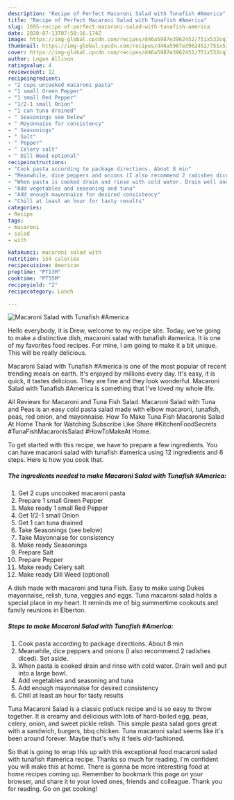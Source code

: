```yaml
---
description: "Recipe of Perfect Macaroni Salad with Tunafish #America"
title: "Recipe of Perfect Macaroni Salad with Tunafish #America"
slug: 1695-recipe-of-perfect-macaroni-salad-with-tunafish-america
date: 2020-07-13T07:50:16.174Z
image: https://img-global.cpcdn.com/recipes/d46a5987e3962452/751x532cq70/macaroni-salad-with-tunafish-america-recipe-main-photo.jpg
thumbnail: https://img-global.cpcdn.com/recipes/d46a5987e3962452/751x532cq70/macaroni-salad-with-tunafish-america-recipe-main-photo.jpg
cover: https://img-global.cpcdn.com/recipes/d46a5987e3962452/751x532cq70/macaroni-salad-with-tunafish-america-recipe-main-photo.jpg
author: Logan Allison
ratingvalue: 4
reviewcount: 12
recipeingredient:
- "2 cups uncooked macaroni pasta"
- "1 small Green Pepper"
- "1 small Red Pepper"
- "1/2-1 small Onion"
- "1 can tuna drained"
- " Seasonings see below"
- " Mayonnaise for consistency"
- " Seasonings"
- " Salt"
- " Pepper"
- " Celery salt"
- " Dill Weed optional"
recipeinstructions:
- "Cook pasta according to package directions. About 8 min"
- "Meanwhile, dice peppers and onions (I also recommend 2 radishes diced). Set aside."
- "When pasta is cooked drain and rinse with cold water. Drain well and put into a large bowl."
- "Add vegetables and seasoning and tuna"
- "Add enough mayonnaise for desired consistency"
- "Chill at least an hour for tasty results"
categories:
- Recipe
tags:
- macaroni
- salad
- with

katakunci: macaroni salad with 
nutrition: 154 calories
recipecuisine: American
preptime: "PT13M"
cooktime: "PT35M"
recipeyield: "2"
recipecategory: Lunch

---
```



![Macaroni Salad with Tunafish #America](https://img-global.cpcdn.com/recipes/d46a5987e3962452/751x532cq70/macaroni-salad-with-tunafish-america-recipe-main-photo.jpg)

Hello everybody, it is Drew, welcome to my recipe site. Today, we're going to make a distinctive dish, macaroni salad with tunafish #america. It is one of my favorites food recipes. For mine, I am going to make it a bit unique. This will be really delicious.

Macaroni Salad with Tunafish #America is one of the most popular of recent trending meals on earth. It's enjoyed by millions every day. It's easy, it is quick, it tastes delicious. They are fine and they look wonderful. Macaroni Salad with Tunafish #America is something that I've loved my whole life.

All Reviews for Macaroni and Tuna Fish Salad. Macaroni Salad with Tuna and Peas is an easy cold pasta salad made with elbow macaroni, tunafish, peas, red onion, and mayonnaise. How To Make Tuna Fish Macaronis Salad At Home Thank for Watching Subscribe Like Share #KitchenFoodSecrets #TunaFishMacaronisSalad #HowToMakeAt Home.


To get started with this recipe, we have to prepare a few ingredients. You can have macaroni salad with tunafish #america using 12 ingredients and 6 steps. Here is how you cook that.

<!--inarticleads1-->

##### The ingredients needed to make Macaroni Salad with Tunafish #America:

1. Get 2 cups uncooked macaroni pasta
1. Prepare 1 small Green Pepper
1. Make ready 1 small Red Pepper
1. Get 1/2-1 small Onion
1. Get 1 can tuna drained
1. Take  Seasonings (see below)
1. Take  Mayonnaise for consistency
1. Make ready  Seasonings
1. Prepare  Salt
1. Prepare  Pepper
1. Make ready  Celery salt
1. Make ready  Dill Weed (optional)


A dish made with macaroni and tuna Fish. Easy to make using Dukes mayonnaise, relish, tuna, veggies and eggs. Tuna macaroni salad holds a special place in my heart. It reminds me of big summertime cookouts and family reunions in Elberton. 

<!--inarticleads2-->

##### Steps to make Macaroni Salad with Tunafish #America:

1. Cook pasta according to package directions. About 8 min
1. Meanwhile, dice peppers and onions (I also recommend 2 radishes diced). Set aside.
1. When pasta is cooked drain and rinse with cold water. Drain well and put into a large bowl.
1. Add vegetables and seasoning and tuna
1. Add enough mayonnaise for desired consistency
1. Chill at least an hour for tasty results


Tuna Macaroni Salad is a classic potluck recipe and is so easy to throw together. It is creamy and delicious with lots of hard-boiled egg, peas, celery, onion, and sweet pickle relish. This simple pasta salad goes great with a sandwich, burgers, bbq chicken. Tuna macaroni salad seems like it&#39;s been around forever. Maybe that&#39;s why it feels old-fashioned. 

So that is going to wrap this up with this exceptional food macaroni salad with tunafish #america recipe. Thanks so much for reading. I'm confident you will make this at home. There is gonna be more interesting food at home recipes coming up. Remember to bookmark this page on your browser, and share it to your loved ones, friends and colleague. Thank you for reading. Go on get cooking!
